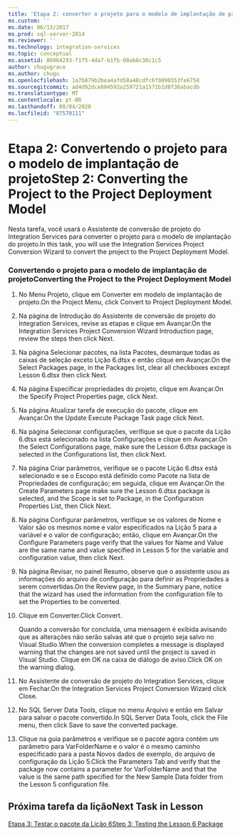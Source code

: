 ```yaml
---
title: 'Etapa 2: converter o projeto para o modelo de implantação de projeto | Microsoft Docs'
ms.custom: ''
ms.date: 06/13/2017
ms.prod: sql-server-2014
ms.reviewer: ''
ms.technology: integration-services
ms.topic: conceptual
ms.assetid: 80964293-f1f5-4da7-b1fb-00ab8c30c1c5
author: chugugrace
ms.author: chugu
ms.openlocfilehash: 1a7b879b2bea4afd58a48cdfc6f0890353fe6758
ms.sourcegitcommit: ad4d92dce894592a259721a1571b1d8736abacdb
ms.translationtype: MT
ms.contentlocale: pt-BR
ms.lasthandoff: 08/04/2020
ms.locfileid: "87570111"
---
```

# <a name="step-2-converting-the-project-to-the-project-deployment-model"></a><span data-ttu-id="b3559-102">Etapa 2: Convertendo o projeto para o modelo de implantação de projeto</span><span class="sxs-lookup"><span data-stu-id="b3559-102">Step 2: Converting the Project to the Project Deployment Model</span></span>
  <span data-ttu-id="b3559-103">Nesta tarefa, você usará o Assistente de conversão de projeto do Integration Services para converter o projeto para o modelo de implantação do projeto.</span><span class="sxs-lookup"><span data-stu-id="b3559-103">In this task, you will use the Integration Services Project Conversion Wizard to convert the project to the Project Deployment Model.</span></span>  
  
### <a name="converting-the-project-to-the-project-deployment-model"></a><span data-ttu-id="b3559-104">Convertendo o projeto para o modelo de implantação de projeto</span><span class="sxs-lookup"><span data-stu-id="b3559-104">Converting the Project to the Project Deployment Model</span></span>  
  
1.  <span data-ttu-id="b3559-105">No Menu Projeto, clique em Converter em modelo de implantação de projeto.</span><span class="sxs-lookup"><span data-stu-id="b3559-105">On the Project Menu, click Convert to Project Deployment Model.</span></span>  
  
2.  <span data-ttu-id="b3559-106">Na página de Introdução do Assistente de conversão de projeto do Integration Services, revise as etapas e clique em Avançar.</span><span class="sxs-lookup"><span data-stu-id="b3559-106">On the Integration Services Project Conversion Wizard Introduction page, review the steps then click Next.</span></span>  
  
3.  <span data-ttu-id="b3559-107">Na página Selecionar pacotes, na lista Pacotes, desmarque todas as caixas de seleção exceto Lição 6.dtsx e então clique em Avançar.</span><span class="sxs-lookup"><span data-stu-id="b3559-107">On the Select Packages page, in the Packages list, clear all checkboxes except Lesson 6.dtsx then click Next.</span></span>  
  
4.  <span data-ttu-id="b3559-108">Na página Especificar propriedades do projeto, clique em Avançar.</span><span class="sxs-lookup"><span data-stu-id="b3559-108">On the Specify Project Properties page, click Next.</span></span>  
  
5.  <span data-ttu-id="b3559-109">Na página Atualizar tarefa de execução do pacote, clique em Avançar.</span><span class="sxs-lookup"><span data-stu-id="b3559-109">On the Update Execute Package Task page click Next.</span></span>  
  
6.  <span data-ttu-id="b3559-110">Na página Selecionar configurações, verifique se que o pacote da Lição 6.dtsx está selecionado na lista Configurações e clique em Avançar.</span><span class="sxs-lookup"><span data-stu-id="b3559-110">On the Select Configurations page, make sure the Lesson 6.dtsx package is selected in the Configurations list, then click Next.</span></span>  
  
7.  <span data-ttu-id="b3559-111">Na página Criar parâmetros, verifique se o pacote Lição 6.dtsx está selecionado e se o Escopo está definido como Pacote na lista de Propriedades de configuração; em seguida, clique em Avançar.</span><span class="sxs-lookup"><span data-stu-id="b3559-111">On the Create Parameters page make sure the Lesson 6.dtsx package is selected, and the Scope is set to Package, in the Configuration Properties List, then Click Next.</span></span>  
  
8.  <span data-ttu-id="b3559-112">Na página Configurar parâmetros, verifique se os valores de Nome e Valor são os mesmos nome e valor especificados na Lição 5 para a variável e o valor de configuração; então, clique em Avançar.</span><span class="sxs-lookup"><span data-stu-id="b3559-112">On the Configure Parameters page verify that the values for Name and Value are the same name and value specified in Lesson 5 for the variable and configuration value, then click Next.</span></span>  
  
9. <span data-ttu-id="b3559-113">Na página Revisar, no painel Resumo, observe que o assistente usou as informações do arquivo de configuração para definir as Propriedades a serem convertidas.</span><span class="sxs-lookup"><span data-stu-id="b3559-113">On the Review page, in the Summary pane, notice that the wizard has used the information from the configuration file to set the Properties to be converted.</span></span>  
  
10. <span data-ttu-id="b3559-114">Clique em Converter.</span><span class="sxs-lookup"><span data-stu-id="b3559-114">Click Convert.</span></span>  
  
     <span data-ttu-id="b3559-115">Quando a conversão for concluída, uma mensagem é exibida avisando que as alterações não serão salvas até que o projeto seja salvo no Visual Studio.</span><span class="sxs-lookup"><span data-stu-id="b3559-115">When the conversion completes a message is displayed warning that the changes are not saved until the project is saved in Visual Studio.</span></span> <span data-ttu-id="b3559-116">Clique em OK na caixa de diálogo de aviso.</span><span class="sxs-lookup"><span data-stu-id="b3559-116">Click OK on the warning dialog.</span></span>  
  
11. <span data-ttu-id="b3559-117">No Assistente de conversão de projeto do Integration Services, clique em Fechar.</span><span class="sxs-lookup"><span data-stu-id="b3559-117">On the Integration Services Project Conversion Wizard click Close.</span></span>  
  
12. <span data-ttu-id="b3559-118">No SQL Server Data Tools, clique no menu Arquivo e então em Salvar para salvar o pacote convertido.</span><span class="sxs-lookup"><span data-stu-id="b3559-118">In SQL Server Data Tools, click the File menu, then click Save to save the converted package.</span></span>  
  
13. <span data-ttu-id="b3559-119">Clique na guia parâmetros e verifique se o pacote agora contém um parâmetro para VarFolderName e o valor é o mesmo caminho especificado para a pasta Novos dados de exemplo, do arquivo de configuração da Lição 5.</span><span class="sxs-lookup"><span data-stu-id="b3559-119">Click the Parameters Tab and verify that the package now contains a parameter for VarFolderName and that the value is the same path specified for the New Sample Data folder from the Lesson 5 configuration file.</span></span>  
  
## <a name="next-task-in-lesson"></a><span data-ttu-id="b3559-120">Próxima tarefa da lição</span><span class="sxs-lookup"><span data-stu-id="b3559-120">Next Task in Lesson</span></span>  
 [<span data-ttu-id="b3559-121">Etapa 3: Testar o pacote da Lição 6</span><span class="sxs-lookup"><span data-stu-id="b3559-121">Step 3: Testing the Lesson 6 Package</span></span>](lesson-6-3-testing-the-lesson-6-package.md)  
  
  
